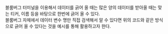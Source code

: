 <oi>
블룸버그 터미널을 이용해서 데이터를 긁어 올 때는 많은 양의 데이터를 받아올 때는 맞는 티커, 이름 등을 바탕으로 한번에 긁어 올 수 있다.<br>
블룸버그 자체에서 데이터 변수 명만 직접 검색해서 알 수 있다면 위의 코드와 같은 방식으로 긁어 올 수 있다는 것을 예시를 통해 활용하고자 한다.<br>
